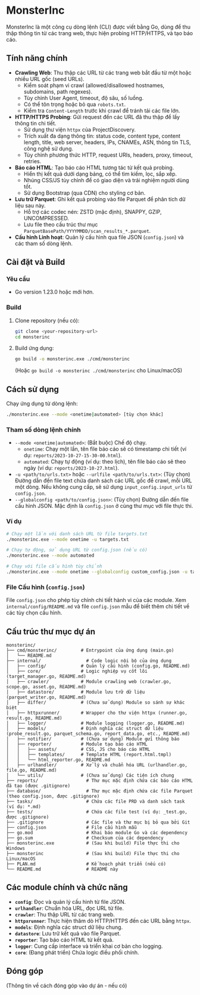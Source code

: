 # MonsterInc

MonsterInc là một công cụ dòng lệnh (CLI) được viết bằng Go, dùng để thu thập thông tin từ các trang web, thực hiện probing HTTP/HTTPS, và tạo báo cáo.

## Tính năng chính

-   **Crawling Web**: Thu thập các URL từ các trang web bắt đầu từ một hoặc nhiều URL gốc (seed URLs).
    -   Kiểm soát phạm vi crawl (allowed/disallowed hostnames, subdomains, path regexes).
    -   Tùy chỉnh User Agent, timeout, độ sâu, số luồng.
    -   Có thể tôn trọng hoặc bỏ qua `robots.txt`.
    -   Kiểm tra `Content-Length` trước khi crawl để tránh tải các file lớn.
-   **HTTP/HTTPS Probing**: Gửi request đến các URL đã thu thập để lấy thông tin chi tiết.
    -   Sử dụng thư viện `httpx` của ProjectDiscovery.
    -   Trích xuất đa dạng thông tin: status code, content type, content length, title, web server, headers, IPs, CNAMEs, ASN, thông tin TLS, công nghệ sử dụng.
    -   Tùy chỉnh phương thức HTTP, request URIs, headers, proxy, timeout, retries.
-   **Báo cáo HTML**: Tạo báo cáo HTML tương tác từ kết quả probing.
    -   Hiển thị kết quả dưới dạng bảng, có thể tìm kiếm, lọc, sắp xếp.
    -   Nhúng CSS/JS tùy chỉnh để có giao diện và trải nghiệm người dùng tốt.
    -   Sử dụng Bootstrap (qua CDN) cho styling cơ bản.
-   **Lưu trữ Parquet**: Ghi kết quả probing vào file Parquet để phân tích dữ liệu sau này.
    -   Hỗ trợ các codec nén: ZSTD (mặc định), SNAPPY, GZIP, UNCOMPRESSED.
    -   Lưu file theo cấu trúc thư mục `ParquetBasePath/YYYYMMDD/scan_results_*.parquet`.
-   **Cấu hình Linh hoạt**: Quản lý cấu hình qua file JSON (`config.json`) và các tham số dòng lệnh.

## Cài đặt và Build

### Yêu cầu

-   Go version 1.23.0 hoặc mới hơn.

### Build

1.  Clone repository (nếu có):
    ```bash
    git clone <your-repository-url>
    cd monsterinc
    ```
2.  Build ứng dụng:
    ```bash
    go build -o monsterinc.exe ./cmd/monsterinc
    ```
    (Hoặc `go build -o monsterinc ./cmd/monsterinc` cho Linux/macOS)

## Cách sử dụng

Chạy ứng dụng từ dòng lệnh:

```bash
./monsterinc.exe --mode <onetime|automated> [tùy chọn khác]
```

### Tham số dòng lệnh chính

-   `--mode <onetime|automated>`: (Bắt buộc) Chế độ chạy.
    -   `onetime`: Chạy một lần, tên file báo cáo sẽ có timestamp chi tiết (ví dụ: `reports/2023-10-27-15-30-00.html`).
    -   `automated`: Chạy tự động (ví dụ: theo lịch), tên file báo cáo sẽ theo ngày (ví dụ: `reports/2023-10-27.html`).
-   `-u <path/to/urls.txt>` hoặc `--urlfile <path/to/urls.txt>`: (Tùy chọn) Đường dẫn đến file text chứa danh sách các URL gốc để crawl, mỗi URL một dòng. Nếu không cung cấp, sẽ sử dụng `input_config.input_urls` từ `config.json`.
-   `--globalconfig <path/to/config.json>`: (Tùy chọn) Đường dẫn đến file cấu hình JSON. Mặc định là `config.json` ở cùng thư mục với file thực thi.

### Ví dụ

```bash
# Chạy một lần với danh sách URL từ file targets.txt
./monsterinc.exe --mode onetime -u targets.txt

# Chạy tự động, sử dụng URL từ config.json (nếu có)
./monsterinc.exe --mode automated

# Chạy với file cấu hình tùy chỉnh
./monsterinc.exe --mode onetime --globalconfig custom_config.json -u targets.txt
```

### File Cấu hình (`config.json`)

File `config.json` cho phép tùy chỉnh chi tiết hành vi của các module. Xem `internal/config/README.md` và file `config.json` mẫu để biết thêm chi tiết về các tùy chọn cấu hình.

## Cấu trúc thư mục dự án

```
monsterinc/
├── cmd/monsterinc/         # Entrypoint của ứng dụng (main.go)
│   └── README.md
├── internal/                 # Code logic nội bộ của ứng dụng
│   ├── config/             # Quản lý cấu hình (config.go, README.md)
│   ├── core/               # Logic nghiệp vụ cốt lõi (target_manager.go, README.md)
│   ├── crawler/            # Module crawling web (crawler.go, scope.go, asset.go, README.md)
│   ├── datastore/          # Module lưu trữ dữ liệu (parquet_writer.go, README.md)
│   ├── differ/             # (Chưa sử dụng) Module so sánh sự khác biệt
│   ├── httpxrunner/        # Wrapper cho thư viện httpx (runner.go, result.go, README.md)
│   ├── logger/             # Module logging (logger.go, README.md)
│   ├── models/             # Định nghĩa các struct dữ liệu (probe_result.go, parquet_schema.go, report_data.go, etc., README.md)
│   ├── notifier/           # (Chưa sử dụng) Module gửi thông báo
│   ├── reporter/           # Module tạo báo cáo HTML
│   │   ├── assets/         # CSS, JS cho báo cáo HTML
│   │   ├── templates/      # Template HTML (report.html.tmpl)
│   │   └── html_reporter.go, README.md
│   ├── urlhandler/         # Xử lý và chuẩn hóa URL (urlhandler.go, file.go, README.md)
│   └── utils/              # (Chưa sử dụng) Các tiện ích chung
├── reports/                  # Thư mục mặc định chứa các báo cáo HTML đã tạo (được .gitignore)
├── database/                 # Thư mục mặc định chứa các file Parquet (theo config.json, được .gitignore)
├── tasks/                    # Chứa các file PRD và danh sách task (ví dụ: *.md)
├── tests/                    # Chứa các file test (ví dụ: _test.go, được .gitignore)
├── .gitignore                # Các file và thư mục bị bỏ qua bởi Git
├── config.json               # File cấu hình mẫu
├── go.mod                    # Khai báo module Go và các dependency
├── go.sum                    # Checksum của các dependency
├── monsterinc.exe            # (Sau khi build) File thực thi cho Windows
├── monsterinc                # (Sau khi build) File thực thi cho Linux/macOS
├── PLAN.md                   # Kế hoạch phát triển (nếu có)
└── README.md                 # README này
```

## Các module chính và chức năng

-   **`config`**: Đọc và quản lý cấu hình từ file JSON.
-   **`urlhandler`**: Chuẩn hóa URL, đọc URL từ file.
-   **`crawler`**: Thu thập URL từ các trang web.
-   **`httpxrunner`**: Thực hiện thăm dò HTTP/HTTPS đến các URL bằng `httpx`.
-   **`models`**: Định nghĩa các struct dữ liệu chung.
-   **`datastore`**: Lưu trữ kết quả vào file Parquet.
-   **`reporter`**: Tạo báo cáo HTML từ kết quả.
-   **`logger`**: Cung cấp interface và triển khai cơ bản cho logging.
-   **`core`**: (Đang phát triển) Chứa logic điều phối chính.

## Đóng góp

(Thông tin về cách đóng góp vào dự án - nếu có) 